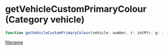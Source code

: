 # getVehicleCustomPrimaryColour (Category vehicle)

```js
function getVehicleCustomPrimaryColour(vehicle: number, r: intPtr, g: intPtr, b: intPtr): Array
```

[filename](getVehicleCustomPrimaryColour_m.md ':include')